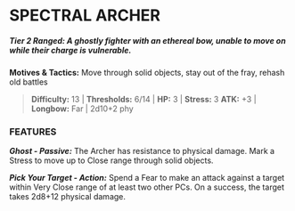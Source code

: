 # SPECTRAL ARCHER

##### **Tier 2 Ranged:** *A ghostly fighter with an ethereal bow, unable to move on while their charge is vulnerable.*

**Motives & Tactics:** Move through solid objects, stay out of the fray, rehash old battles

> **Difficulty:** 13 | **Thresholds:** 6/14 | **HP:** 3 | **Stress:** 3
> **ATK:** +3 | **Longbow:** Far | 2d10+2 phy

### FEATURES

***Ghost - Passive:*** The Archer has resistance to physical damage. Mark a Stress to move up to Close range through solid objects.

***Pick Your Target - Action:*** Spend a Fear to make an attack against a target within Very Close range of at least two other PCs. On a success, the target takes 2d8+12 physical damage.
